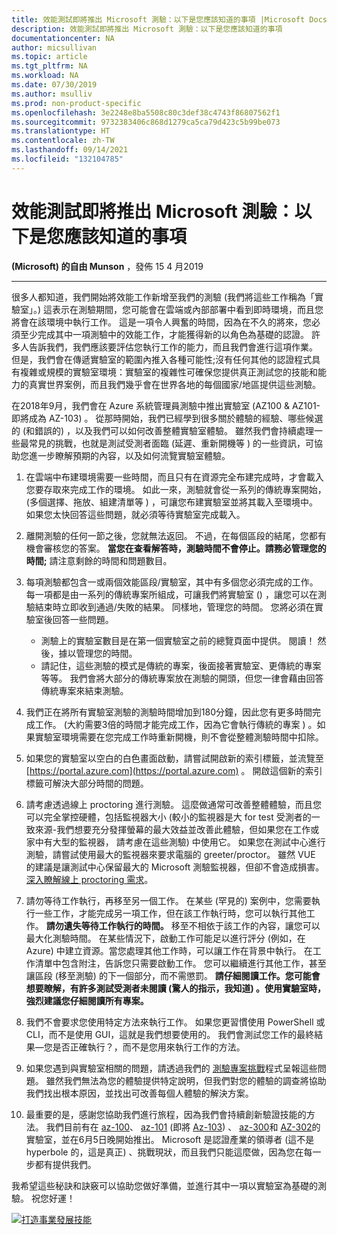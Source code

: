 ```yaml
---
title: 效能測試即將推出 Microsoft 測驗：以下是您應該知道的事項 |Microsoft Docs
description: 效能測試即將推出 Microsoft 測驗：以下是您應該知道的事項
documentationcenter: NA
author: micsullivan
ms.topic: article
ms.tgt_pltfrm: NA
ms.workload: NA
ms.date: 07/30/2019
ms.author: msulliv
ms.prod: non-product-specific
ms.openlocfilehash: 3e2248e8ba5508c80c3def38c4743f86807562f1
ms.sourcegitcommit: 9732383406c868d1279ca5ca79d423c5b99be073
ms.translationtype: HT
ms.contentlocale: zh-TW
ms.lasthandoff: 09/14/2021
ms.locfileid: "132104785"
---
```

# <a name="performance-testing-is-coming-to-microsoft-exams-here-is-what-you-should-know"></a>效能測試即將推出 Microsoft 測驗：以下是您應該知道的事項

**(Microsoft) 的自由 Munson** ，發佈 15 4 月2019

___

很多人都知道，我們開始將效能工作新增至我們的測驗 (我們將這些工作稱為「實驗室」。) 這表示在測驗期間，您可能會在雲端或內部部署中看到即時環境，而且您將會在該環境中執行工作。 這是一項令人興奮的時間，因為在不久的將來，您必須至少完成其中一項測驗中的效能工作，才能獲得新的以角色為基礎的認證。 許多人告訴我們，我們應該要評估您執行工作的能力，而且我們會進行這項作業。 但是，我們會在傳遞實驗室的範圍內推入各種可能性;沒有任何其他的認證程式具有複雜或規模的實驗室環境：實驗室的複雜性可確保您提供真正測試您的技能和能力的真實世界案例，而且我們幾乎會在世界各地的每個國家/地區提供這些測驗。

在2018年9月，我們會在 Azure 系統管理員測驗中推出實驗室 (AZ100 & AZ101-即將成為 AZ-103) 。 從那時開始，我們已經學到很多關於體驗的經驗、哪些候選的 (和錯誤的) ，以及我們可以如何改善整體實驗室體驗。 雖然我們會持續處理一些最常見的挑戰，也就是測試受測者面臨 (延遲、重新開機等 ) 的一些資訊，可協助您進一步瞭解預期的內容，以及如何流覽實驗室體驗。

1. 在雲端中布建環境需要一些時間，而且只有在資源完全布建完成時，才會載入您要存取來完成工作的環境。 如此一來，測驗就會從一系列的傳統專案開始， (多個選擇、拖放、組建清單等 ) ，可讓您布建實驗室並將其載入至環境中。 如果您太快回答這些問題，就必須等待實驗室完成載入。
2. 離開測驗的任何一節之後，您就無法返回。 不過，在每個區段的結尾，您都有機會審核您的答案。 **當您在查看解答時，測驗時間不會停止。請務必管理您的時間;** 請注意剩餘的時間和問題數目。 
3. 每項測驗都包含一或兩個效能區段/實驗室，其中有多個您必須完成的工作。 每一項都是由一系列的傳統專案所組成，可讓我們將實驗室 () ，讓您可以在測驗結束時立即收到通過/失敗的結果。 同樣地，管理您的時間。 您將必須在實驗室後回答一些問題。

    *  測驗上的實驗室數目是在第一個實驗室之前的總覽頁面中提供。 閱讀！ 然後，據以管理您的時間。
    *  請記住，這些測驗的模式是傳統的專案，後面接著實驗室、更傳統的專案等等。 我們會將大部分的傳統專案放在測驗的開頭，但您一律會藉由回答傳統專案來結束測驗。
4. 我們正在將所有實驗室測驗的測驗時間增加到180分鐘，因此您有更多時間完成工作。  (大約需要3倍的時間才能完成工作，因為它會執行傳統的專案 ) 。如果實驗室環境需要在您完成工作時重新開機，則不會從整體測驗時間中扣除。
5. 如果您的實驗室以空白的白色畫面啟動，請嘗試開啟新的索引標籤，並流覽至 [https://portal.azure.com](https://portal.azure.com) 。 開啟這個新的索引標籤可解決大部分時間的問題。  
6. 請考慮透過線上 proctoring 進行測驗。 這麼做通常可改善整體體驗，而且您可以完全掌控硬體，包括監視器大小 (較小的監視器是大 for test 受測者的一致來源-我們想要充分發揮螢幕的最大效益並改善此體驗，但如果您在工作或家中有大型的監視器， 請考慮在這些測驗) 中使用它。 如果您在測試中心進行測驗，請嘗試使用最大的監視器來要求電腦的 greeter/proctor。 雖然 VUE 的建議是讓測試中心保留最大的 Microsoft 測驗監視器，但卻不會造成損害。 [深入瞭解線上 proctoring 需求](https://www.microsoft.com/learning/online-proctored-exams.aspx)。 
7. 請勿等待工作執行，再移至另一個工作。 在某些 (罕見的) 案例中，您需要執行一些工作，才能完成另一項工作，但在該工作執行時，您可以執行其他工作。 **請勿遺失等待工作執行的時間。** 移至不相依于該工作的內容，讓您可以最大化測驗時間。 在某些情況下，啟動工作可能足以進行評分 (例如，在 Azure) 中建立資源。當您處理其他工作時，可以讓工作在背景中執行。 在工作清單中包含附注，告訴您只需要啟動工作。 您可以繼續進行其他工作，甚至讓區段 (移至測驗) 的下一個部分，而不需懲罰。 **請仔細閱讀工作。您可能會想要瞭解，有許多測試受測者未閱讀 (驚人的指示，我知道) 。使用實驗室時，強烈建議您仔細閱讀所有專案。**
8. 我們不會要求您使用特定方法來執行工作。 如果您更習慣使用 PowerShell 或 CLI，而不是使用 GUI，這就是我們想要使用的。 我們會測試您工作的最終結果—您是否正確執行？，而不是您用來執行工作的方法。
9. 如果您遇到與實驗室相關的問題，請透過我們的 [測驗專案挑戰](https://www.microsoft.com/learning/certification-exam-policies.aspx#policies-5)程式呈報這些問題。 雖然我們無法為您的體驗提供特定說明，但我們對您的體驗的調查將協助我們找出根本原因，並找出可改善每個人體驗的解決方案。
10. 最重要的是，感謝您協助我們進行旅程，因為我們會持續創新驗證技能的方法。 我們目前有在 [az-100](https://www.microsoft.com/learning/exam-AZ-100.aspx)、 [az-101](https://www.microsoft.com/learning/exam-AZ-101.aspx) (即將 [Az-103](https://www.microsoft.com/learning/exam-AZ-103.aspx)) 、 [az-300](https://www.microsoft.com/learning/exam-AZ-300.aspx)和 [AZ-302](https://www.microsoft.com/learning/exam-AZ-302.aspx)的實驗室，並在6月5日晚開始推出。 Microsoft 是認證產業的領導者 (這不是 hyperbole 的，這是真正) 、挑戰現狀，而且我們只能這麼做，因為您在每一步都有提供我們。

我希望這些秘訣和訣竅可以協助您做好準備，並進行其中一項以實驗室為基礎的測驗。 祝您好運！


[![打造事業發展技能](images/microsoft-certified-banner.png)](https://www.microsoft.com/learning/azure-training-certification.aspx?WT.icid=mva_bnr_lexawareness_usen_asi_rightrail_oct2017)